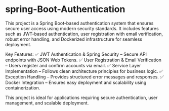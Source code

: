 # spring-Boot-Authentication
This project is a Spring Boot-based authentication system that ensures secure user access using modern security standards. It includes features such as JWT-based authentication, user registration with email verification, robust error handling, and Dockerized infrastructure for seamless deployment.

Key Features:
✅ JWT Authentication & Spring Security – Secure API endpoints with JSON Web Tokens.
✅ User Registration & Email Verification – Users register and confirm accounts via email.
✅ Service Layer Implementation – Follows clean architecture principles for business logic.
✅ Exception Handling – Provides structured error messages and responses.
✅ Docker Integration – Ensures easy deployment and scalability using containerization.

This project is ideal for applications requiring secure authentication, user management, and scalable deployment. 
